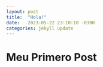```yaml
---
layout: post
title:  "Hola!"
date:   2023-05-22 23:10:10 -0300
categories: jekyll update
---
```


# Meu Primero Post